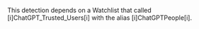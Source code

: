This detection depends on a Watchlist that called [i]ChatGPT_Trusted_Users[i] with the alias [i]ChatGPTPeople[i].
